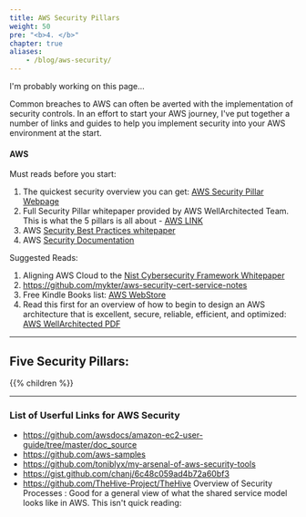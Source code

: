 ```yaml
---
title: AWS Security Pillars
weight: 50
pre: "<b>4. </b>"
chapter: true
aliases: 
    - /blog/aws-security/
---
```


I'm probably working on this page...


Common breaches to AWS can often be averted with the implementation of security controls.  In an effort to start your AWS journey, I've put together a number of links and guides to help you implement security into your AWS environment at the start.

#### AWS

Must reads before you start:

1. The quickest security overview you can get:  [AWS Security Pillar Webpage](https://wa.aws.amazon.com/wat.pillar.security.en.html)
1. Full Security Pillar whitepaper provided by AWS WellArchitected Team. This is what the 5 pillars is all about - [AWS LINK](https://d1.awsstatic.com/whitepapers/architecture/AWS-Security-Pillar.pdf)
1. AWS [Security Best Practices whitepaper](https://d1.awsstatic.com/whitepapers/Security/AWS_Security_Best_Practices.pdf)
1. AWS [Security Documentation](https://t.co/AaFygQylvJ?amp=1)

Suggested Reads:

1. Aligning AWS Cloud to the [Nist Cybersecurity Framework Whitepaper](https://d0.awsstatic.com/whitepapers/compliance/NIST_Cybersecurity_Framework_CSF.pdf)
1. https://github.com/mykter/aws-security-cert-service-notes
1. Free Kindle Books list: [AWS WebStore](https://www.amazon.com/s?k=aws+well-architected&i=digital-text&ref=nb_sb_noss_1)
1.  Read this first for an overview of how to begin to design an AWS architecture that is excellent, secure, reliable, efficient, and optimized: [AWS WellArchitected PDF](https://d1.awsstatic.com/whitepapers/architecture/AWS_Well-Architected_Framework.pdf)

---
## Five Security Pillars:
{{% children %}}

---
### List of Userful Links for AWS Security


- https://github.com/awsdocs/amazon-ec2-user-guide/tree/master/doc_source
- https://github.com/aws-samples
- https://github.com/toniblyx/my-arsenal-of-aws-security-tools
- https://gist.github.com/chanj/6c48c059ad4b72a60bf3
- https://github.com/TheHive-Project/TheHive
Overview of Security Processes :  Good for a general view of what the shared service model looks like in AWS.  This isn't quick reading: 